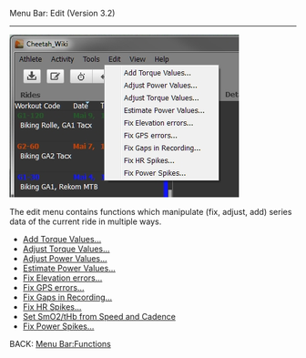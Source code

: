 Menu Bar: Edit (Version 3.2)
***

![Tools Menu](https://raw.githubusercontent.com/GoldenCheetah/GoldenCheetah/master/doc/wiki/MenuBar_Edit.jpg)

The edit menu contains functions which manipulate (fix, adjust, add) series data of the current ride in multiple ways.

* [Add Torque Values...](https://github.com/GoldenCheetah/GoldenCheetah/wiki/UG_Special-Topics_Activity-Processing#tool-add-torque)
* [Adjust Torque Values...](https://github.com/GoldenCheetah/GoldenCheetah/wiki/UG_Special-Topics_Activity-Processing#tool-adjust-torque)
* [Adjust Power Values...](https://github.com/GoldenCheetah/GoldenCheetah/wiki/UG_Special-Topics_Activity-Processing#tool-adjust-power)
* [Estimate Power Values...](https://github.com/GoldenCheetah/GoldenCheetah/wiki/UG_Special-Topics_Activity-Processing#tool-estimate-power)
* [Fix Elevation errors...](https://github.com/GoldenCheetah/GoldenCheetah/wiki/UG_Special-Topics_Activity-Processing#tool-fix-elevation-errors)
* [Fix GPS errors...](https://github.com/GoldenCheetah/GoldenCheetah/wiki/UG_Special-Topics_Activity-Processing#tool-fix-gps-errors)
* [Fix Gaps in Recording...](https://github.com/GoldenCheetah/GoldenCheetah/wiki/UG_Special-Topics_Activity-Processing#tool-fix-gaps-in-recording)
* [Fix HR Spikes...](https://github.com/GoldenCheetah/GoldenCheetah/wiki/UG_Special-Topics_Activity-Processing#tool-fix-hr-spikes)
* [Set SmO2/tHb from Speed and Cadence](https://github.com/GoldenCheetah/GoldenCheetah/wiki/UG_Special-Topics_Activity-Processing#edit-tool-set-smo2thb-from-speed-and-cadence)
* [Fix Power Spikes...](https://github.com/GoldenCheetah/GoldenCheetah/wiki/UG_Special-Topics_Activity-Processing#tool-fix-power-spikes)

BACK: [Menu Bar:Functions](https://github.com/GoldenCheetah/GoldenCheetah/wiki/UG_Menu-Bar_Functions)
